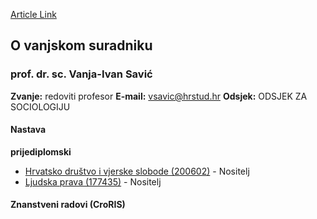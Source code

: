 [Article Link](https://www.fhs.hr/djelatnik/vanja-ivan.savic)

## O vanjskom suradniku
###  prof. dr. sc. Vanja-Ivan Savić 
**Zvanje:**
redoviti profesor 
**E-mail:**
[vsavic@hrstud.hr](javascript:startMail\('fiinpvu@fehg.qeu'\);)
**Odsjek:**
ODSJEK ZA SOCIOLOGIJU 
#### Nastava
**prijediplomski**
  * [Hrvatsko društvo i vjerske slobode (200602)](https://www.fhs.hr/predmet/hdvs) - Nositelj
  * [Ljudska prava (177435)](https://www.fhs.hr/predmet/ljupra_a) - Nositelj


#### Znanstveni radovi (CroRIS)
